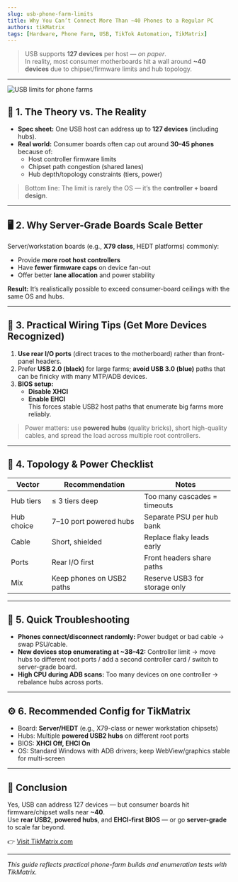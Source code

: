```yaml
---
slug: usb-phone-farm-limits
title: Why You Can’t Connect More Than ~40 Phones to a Regular PC
authors: tikMatrix
tags: [Hardware, Phone Farm, USB, TikTok Automation, TikMatrix]
---
```


> USB supports **127 devices** per host — *on paper*.  
> In reality, most consumer motherboards hit a wall around **~40 devices** due to chipset/firmware limits and hub topology.

<!-- truncate -->
---
![USB limits for phone farms](/img/blog/usb-phone-farm.webp)

## 🧠 1. The Theory vs. The Reality

- **Spec sheet:** One USB host can address up to **127 devices** (including hubs).  
- **Real world:** Consumer boards often cap out around **30–45 phones** because of:
  - Host controller firmware limits
  - Chipset path congestion (shared lanes)
  - Hub depth/topology constraints (tiers, power)

> Bottom line: The limit is rarely the OS — it’s the **controller + board design**.

---

## 🖥️ 2. Why Server-Grade Boards Scale Better

Server/workstation boards (e.g., **X79 class**, HEDT platforms) commonly:

- Provide **more root host controllers**
- Have **fewer firmware caps** on device fan-out
- Offer better **lane allocation** and power stability

**Result:** It’s realistically possible to exceed consumer-board ceilings with the same OS and hubs.

---

## 🔌 3. Practical Wiring Tips (Get More Devices Recognized)

1. **Use rear I/O ports** (direct traces to the motherboard) rather than front-panel headers.  
2. Prefer **USB 2.0 (black)** for large farms; **avoid USB 3.0 (blue)** paths that can be finicky with many MTP/ADB devices.  
3. **BIOS setup:**  
   - **Disable XHCI**  
   - **Enable EHCI**  
   This forces stable USB2 host paths that enumerate big farms more reliably.

> Power matters: use **powered hubs** (quality bricks), short high-quality cables, and spread the load across multiple root controllers.

---

## 🧩 4. Topology & Power Checklist

| Vector | Recommendation | Notes |
|---|---|---|
| Hub tiers | ≤ 3 tiers deep | Too many cascades = timeouts |
| Hub choice | 7–10 port powered hubs | Separate PSU per hub bank |
| Cable | Short, shielded | Replace flaky leads early |
| Ports | Rear I/O first | Front headers share paths |
| Mix | Keep phones on USB2 paths | Reserve USB3 for storage only |

---

## 🧪 5. Quick Troubleshooting

- **Phones connect/disconnect randomly:** Power budget or bad cable → swap PSU/cable.  
- **New devices stop enumerating at ~38–42:** Controller limit → move hubs to different root ports / add a second controller card / switch to server-grade board.  
- **High CPU during ADB scans:** Too many devices on one controller → rebalance hubs across ports.

---

## ⚙️ 6. Recommended Config for TikMatrix

- Board: **Server/HEDT** (e.g., X79-class or newer workstation chipsets)  
- Hubs: Multiple **powered USB2 hubs** on different root ports  
- BIOS: **XHCI Off, EHCI On**  
- OS: Standard Windows with ADB drivers; keep WebView/graphics stable for multi-screen

---

## 🏁 Conclusion

Yes, USB can address 127 devices — but consumer boards hit firmware/chipset walls near **~40**.  
Use **rear USB2**, **powered hubs**, and **EHCI-first BIOS** — or go **server-grade** to scale far beyond.

👉 [Visit TikMatrix.com](https://www.tikmatrix.com)

---

*This guide reflects practical phone-farm builds and enumeration tests with TikMatrix.*
